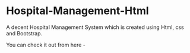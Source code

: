 # Hospital-Management-Html
A decent Hospital Management System which is created using Html, css and Bootstrap.

You can check it out from here - 
